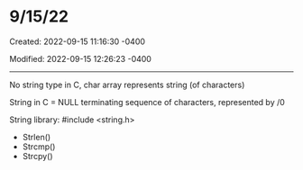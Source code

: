 # 9/15/22

Created: 2022-09-15 11:16:30 -0400

Modified: 2022-09-15 12:26:23 -0400

---

No string type in C, char array represents string (of characters)

String in C = NULL terminating sequence of characters, represented by /0



String library: #include <string.h>

-   Strlen()
-   Strcmp()
-   Strcpy()
